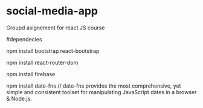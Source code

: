 # social-media-app
Groupd asignement for react JS course

#dependecies

npm install bootstrap react-bootstrap

npm install react-router-dom

npm install firebase

npm install date-fns // date-fns provides the most comprehensive, yet simple and consistent toolset
for manipulating JavaScript dates in a browser & Node.js.

